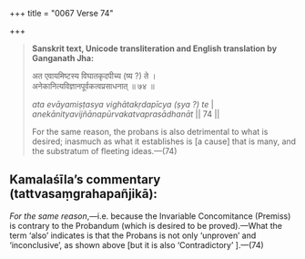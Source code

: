 +++
title = "0067 Verse 74"

+++
> **Sanskrit text, Unicode transliteration and English translation by Ganganath Jha:** 
>
> अत एवायमिष्टस्य विघातकृदपीच्य (ष्य ?) ते ।  
> अनेकानित्यविज्ञानपूर्वकत्वप्रसाधनात् ॥ ७४ ॥ 
>
> *ata evāyamiṣṭasya vighātakṛdapīcya (ṣya ?) te* \|  
> *anekānityavijñānapūrvakatvaprasādhanāt* \|\| 74 \|\| 
>
> For the same reason, the probans is also detrimental to what is desired; inasmuch as what it establishes is [a cause] that is many, and the substratum of fleeting ideas.—(74)



## Kamalaśīla’s commentary (tattvasaṃgrahapañjikā):

*For the same reason*,—i.e. because the Invariable Concomitance (Premiss) is contrary to the Probandum (which is desired to be proved).—What the term ‘also’ indicates is that the Probans is not only ‘unproven’ and ‘inconclusive’, as shown above [but it is also ‘Contradictory’ ].—(74)


